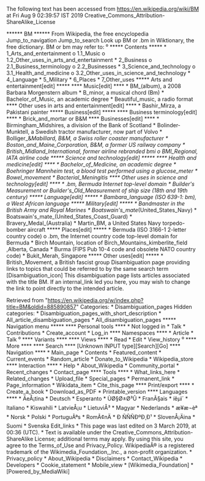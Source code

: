 The following text has been accessed from https://en.wikipedia.org/wiki/BM at Fri Aug 9 02:39:57 IST 2019
Creative_Commons_Attribution-ShareAlike_License




















****** BM ******
From Wikipedia, the free encyclopedia
Jump_to_navigation Jump_to_search
 Look up BM or .bm in Wiktionary, the free dictionary.
BM or bm may refer to:
⁰
***** Contents *****
    * 1_Arts_and_entertainment
          o 1.1_Music
          o 1.2_Other_uses_in_arts_and_entertainment
    * 2_Business
          o 2.1_Business_terminology
          o 2.2_Businesses
    * 3_Science_and_technology
          o 3.1_Health_and_medicine
          o 3.2_Other_uses_in_science_and_technology
    * 4_Language
    * 5_Military
    * 6_Places
    * 7_Other_uses
***** Arts and entertainment[edit] *****
**** Music[edit] ****
    * BM_(album), a 2008 Barbara Morgenstern album
    * B_minor, a musical chord (Bm)
    * Bachelor_of_Music, an academic degree
    * Beautiful_music, a radio format
**** Other uses in arts and entertainment[edit] ****
    * Bashir_Mirza, a Pakistani painter
***** Business[edit] *****
**** Business terminology[edit] ****
    * Brick_and_mortar or B&M
**** Businesses[edit] ****
    * Birmingham_Midshires, a division of the Bank of Scotland
    * Bolinder-Munktell, a Swedish tractor manufacturer, now part of Volvo
    * Bolliger_&_Mabillard, B&M, a Swiss roller coaster manufacturer
    * Boston_and_Maine_Corporation, B&M, a former US railway company
    * British_Midland_International, former airline rebranded bmi
          o BMI_Regional, IATA airline code
***** Science and technology[edit] *****
**** Health and medicine[edit] ****
    * Bachelor_of_Medicine, an academic degree
    * Boehringer Mannheim test, a blood test performed using a glucose_meter
    * Bowel_movement
    * Bacterial_Meningitis
**** Other uses in science and technology[edit] ****
    * .bm, Bermuda Internet top-level domain
    * Builder's Measurement or Builder's_Old_Measurement of ship size (18th and
      19th century)
***** Language[edit] *****
    * Bambara_language (ISO 639-1: bm), a West African language
***** Military[edit] *****
    * Bandmaster in the British Army and Royal Marines
    * Boatswain's_mate_(United_States_Navy)
    * Boatswain's_mate_(United_States_Coast_Guard)
    * Bravery_Medal_(Australia)
    * Martin_BM, a United States Navy torpedo-bomber aircraft
***** Places[edit] *****
    * Bermuda (ISO 3166-1 2-letter country code)
          o .bm, the Internet country code top-level domain for Bermuda
    * Birch Mountain, location of Birch_Mountains_kimberlite_field ,Alberta,
      Canada
    * Burma (FIPS Pub 10-4 code and obsolete NATO country code)
    * Bukit_Merah, Singapore
***** Other uses[edit] *****
    * British_Movement, a British fascist group
                      Disambiguation page providing links to topics that could
                      be referred to by the same search term
[Disambiguation_icon] This disambiguation page lists articles associated with
                      the title BM.
                      If an internal_link led you here, you may wish to change
                      the link to point directly to the intended article.

Retrieved from "https://en.wikipedia.org/w/index.php?title=BM&oldid=885890857"
Categories:
    * Disambiguation_pages
Hidden categories:
    * Disambiguation_pages_with_short_description
    * All_article_disambiguation_pages
    * All_disambiguation_pages
***** Navigation menu *****
**** Personal tools ****
    * Not logged in
    * Talk
    * Contributions
    * Create_account
    * Log_in
**** Namespaces ****
    * Article
    * Talk
⁰
**** Variants ****
**** Views ****
    * Read
    * Edit
    * View_history
⁰
**** More ****
**** Search ****
[Unknown INPUT type][Search][Go]
**** Navigation ****
    * Main_page
    * Contents
    * Featured_content
    * Current_events
    * Random_article
    * Donate_to_Wikipedia
    * Wikipedia_store
**** Interaction ****
    * Help
    * About_Wikipedia
    * Community_portal
    * Recent_changes
    * Contact_page
**** Tools ****
    * What_links_here
    * Related_changes
    * Upload_file
    * Special_pages
    * Permanent_link
    * Page_information
    * Wikidata_item
    * Cite_this_page
**** Print/export ****
    * Create_a_book
    * Download_as_PDF
    * Printable_version
**** Languages ****
    * ÄeÅ¡tina
    * Deutsch
    * Esperanto
    * ÙØ§Ø±Ø³Û
    * FranÃ§ais
    * íêµ­ì´
    * Italiano
    * Kiswahili
    * LatvieÅ¡u
    * LietuviÅ³
    * Magyar
    * Nederlands
    * æ¥æ¬èª
    * Norsk
    * Polski
    * PortuguÃªs
    * RomÃ¢nÄ
    * Ð ÑÑÑÐºÐ¸Ð¹
    * SlovenÅ¡Äina
    * Suomi
    * Svenska
Edit_links
    * This page was last edited on 3 March 2019, at 00:36 (UTC).
    * Text is available under the Creative_Commons_Attribution-ShareAlike
      License; additional terms may apply. By using this site, you agree to the
      Terms_of_Use and Privacy_Policy. WikipediaÂ® is a registered trademark of
      the Wikimedia_Foundation,_Inc., a non-profit organization.
    * Privacy_policy
    * About_Wikipedia
    * Disclaimers
    * Contact_Wikipedia
    * Developers
    * Cookie_statement
    * Mobile_view
    * [Wikimedia_Foundation]
    * [Powered_by_MediaWiki]
